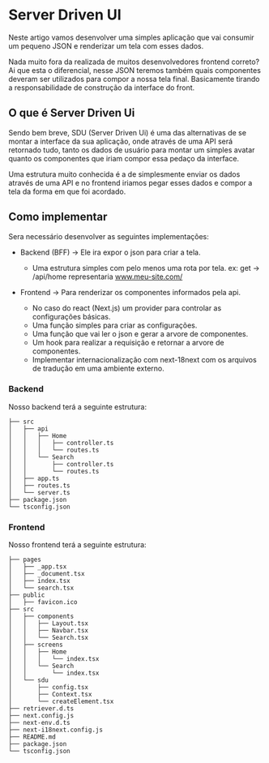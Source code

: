 # Server Driven UI

Neste artigo vamos desenvolver uma simples aplicação que vai consumir um pequeno JSON e renderizar um tela com esses dados.

Nada muito fora da realizada de muitos desenvolvedores frontend correto? Ai que esta o diferencial, nesse JSON teremos também quais componentes deveram ser utilizados para compor a nossa tela final. Basicamente tirando a responsabilidade de construção da interface do front.

## O que é Server Driven Ui

Sendo bem breve, SDU (Server Driven Ui) é uma das alternativas de se montar a interface da sua aplicação, onde através de uma API será retornado tudo, tanto os dados de usuário para montar um simples avatar quanto os componentes que iriam compor essa pedaço da interface.

Uma estrutura muito conhecida é a de simplesmente enviar os dados através de uma API e no frontend iriamos pegar esses dados e compor a tela da forma em que foi acordado.

## Como implementar

Sera necessário desenvolver as seguintes implementações:

- Backend (BFF) -> Ele ira expor o json para criar a tela.

  - Uma estrutura simples com pelo menos uma rota por tela. ex: get -> /api/home representaria www.meu-site.com/

- Frontend -> Para renderizar os componentes informados pela api.
  - No caso do react (Next.js) um provider para controlar as configurações básicas.
  - Uma função simples para criar as configurações.
  - Uma função que vai ler o json e gerar a arvore de componentes.
  - Um hook para realizar a requisição e retornar a arvore de componentes.
  - Implementar internacionalização com next-18next com os arquivos de tradução em uma ambiente externo.

### Backend

Nosso backend terá a seguinte estrutura:

```shell
├── src
│   ├── api
│   │   ├── Home
│   │   │   ├── controller.ts
│   │   │   └── routes.ts
│   │   └── Search
│   │       ├── controller.ts
│   │       └── routes.ts
│   ├── app.ts
│   ├── routes.ts
│   └── server.ts
├── package.json
└── tsconfig.json
```

### Frontend

Nosso frontend terá a seguinte estrutura:

```shell
├── pages
│   ├── _app.tsx
│   ├── _document.tsx
│   ├── index.tsx
│   └── search.tsx
├── public
│   ├── favicon.ico
├── src
│   ├── components
│   │   ├── Layout.tsx
│   │   ├── Navbar.tsx
│   │   └── Search.tsx
│   ├── screens
│   │   ├── Home
│   │   │   └── index.tsx
│   │   └── Search
│   │       └── index.tsx
│   └── sdu
│       ├── config.tsx
│       ├── Context.tsx
│       └── createElement.tsx
├── retriever.d.ts
├── next.config.js
├── next-env.d.ts
├── next-i18next.config.js
├── README.md
├── package.json
└── tsconfig.json
```
